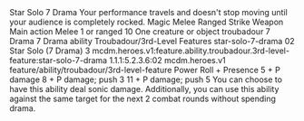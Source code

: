 <ability>
  <name>Star Solo</name>
  <cost>7 Drama</cost>
  <flavor>Your performance travels and doesn&apos;t stop moving until your audience is completely rocked.</flavor>
  <keywords>
    <keyword>Magic</keyword>
    <keyword>Melee</keyword>
    <keyword>Ranged</keyword>
    <keyword>Strike</keyword>
    <keyword>Weapon</keyword>
  </keywords>
  <type>Main action</type>
  <distance>Melee 1 or ranged 10</distance>
  <target>One creature or object</target>
  <metadata>
    <class>troubadour</class>
    <cost>7 Drama</cost>
    <cost_amount>7</cost_amount>
    <cost_resource>Drama</cost_resource>
    <feature_type>ability</feature_type>
    <file_dpath>Troubadour/3rd-Level Features</file_dpath>
    <item_id>star-solo-7-drama</item_id>
    <item_index>02</item_index>
    <item_name>Star Solo (7 Drama)</item_name>
    <level>3</level>
    <scc>mcdm.heroes.v1:feature.ability.troubadour.3rd-level-feature:star-solo-7-drama</scc>
    <scdc>1.1.1:5.2.3.6:02</scdc>
    <source>mcdm.heroes.v1</source>
    <type>feature/ability/troubadour/3rd-level-feature</type>
  </metadata>
  <effects>
    <effect type="roll">
      <roll>Power Roll + Presence</roll>
      <t1>5 + P damage</t1>
      <t2>8 + P damage; push 3</t2>
      <t3>11 + P damage; push 5</t3>
    </effect>
    <effect type="mundane">You can choose to have this ability deal sonic damage. Additionally, you can use this ability against the same target for the next 2 combat rounds without spending drama.</effect>
  </effects>
</ability>

